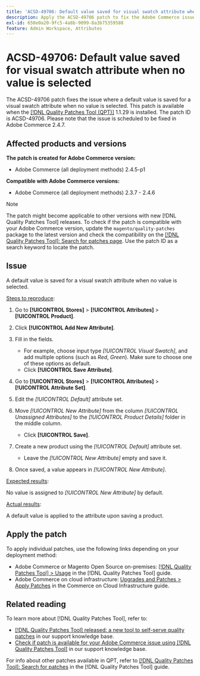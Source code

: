 ```yaml
---
title: 'ACSD-49706: Default value saved for visual swatch attribute when no value is selected'
description: Apply the ACSD-49706 patch to fix the Adobe Commerce issue where a default value is saved for a visual swatch attribute when no value is selected.
exl-id: 650e0a20-9fc5-4a8b-9099-8a3b75359588
feature: Admin Workspace, Attributes
---
```

# ACSD-49706: Default value saved for visual swatch attribute when no value is selected

The ACSD-49706 patch fixes the issue where a default value is saved for a visual swatch attribute when no value is selected. This patch is available when the [[!DNL Quality Patches Tool (QPT)]](/help/announcements/adobe-commerce-announcements/magento-quality-patches-released-new-tool-to-self-serve-quality-patches.md) 1.1.29 is installed. The patch ID is ACSD-49706. Please note that the issue is scheduled to be fixed in Adobe Commerce 2.4.7.

## Affected products and versions

**The patch is created for Adobe Commerce version:**

* Adobe Commerce (all deployment methods) 2.4.5-p1

**Compatible with Adobe Commerce versions:**

* Adobe Commerce (all deployment methods) 2.3.7 - 2.4.6

>[!NOTE]
>
>The patch might become applicable to other versions with new [!DNL Quality Patches Tool] releases. To check if the patch is compatible with your Adobe Commerce version, update the `magento/quality-patches` package to the latest version and check the compatibility on the [[!DNL Quality Patches Tool]: Search for patches page](https://experienceleague.adobe.com/tools/commerce-quality-patches/index.html). Use the patch ID as a search keyword to locate the patch.

## Issue

A default value is saved for a visual swatch attribute when no value is selected.

<u>Steps to reproduce</u>:

1. Go to **[!UICONTROL Stores]** > **[!UICONTROL Attributes]** > **[!UICONTROL Product]**.
1. Click **[!UICONTROL Add New Attribute]**.
1. Fill in the fields.
    
    * For example, choose input type *[!UICONTROL Visual Swatch]*, and add multiple options (such as *Red*, *Green*). Make sure to choose one of these options as default.
    * Click **[!UICONTROL Save Attribute]**. 

1. Go to **[!UICONTROL Stores]** > **[!UICONTROL Attributes]** > **[!UICONTROL Attribute Set]**.
1. Edit the *[!UICONTROL Default]* attribute set.
1. Move *[!UICONTROL New Attribute]* from the column *[!UICONTROL Unassigned Attributes]* to the *[!UICONTROL Product Details]* folder in the middle column.

    * Click **[!UICONTROL Save]**.

1. Create a new product using the *[!UICONTROL Default]* attribute set.

    * Leave the *[!UICONTROL New Attribute]* empty and save it.
    
1. Once saved, a value appears in *[!UICONTROL New Attribute]*.

<u>Expected results</u>: 

No value is assigned to *[!UICONTROL New Attribute]* by default.

<u>Actual results</u>:

A default value is applied to the attribute upon saving a product.

## Apply the patch

To apply individual patches, use the following links depending on your deployment method:

* Adobe Commerce or Magento Open Source on-premises: [[!DNL Quality Patches Tool] > Usage](https://experienceleague.adobe.com/docs/commerce-operations/tools/quality-patches-tool/usage.html) in the [!DNL Quality Patches Tool] guide.
* Adobe Commerce on cloud infrastructure: [Upgrades and Patches > Apply Patches](https://experienceleague.adobe.com/docs/commerce-cloud-service/user-guide/develop/upgrade/apply-patches.html) in the Commerce on Cloud Infrastructure guide.

## Related reading

To learn more about [!DNL Quality Patches Tool], refer to:

* [[!DNL Quality Patches Tool] released: a new tool to self-serve quality patches](/help/announcements/adobe-commerce-announcements/magento-quality-patches-released-new-tool-to-self-serve-quality-patches.md) in our support knowledge base.
* [Check if patch is available for your Adobe Commerce issue using [!DNL Quality Patches Tool]](/help/support-tools/patches-available-in-qpt-tool/check-patch-for-magento-issue-with-magento-quality-patches.md) in our support knowledge base.

For info about other patches available in QPT, refer to [[!DNL Quality Patches Tool]: Search for patches](https://experienceleague.adobe.com/tools/commerce-quality-patches/index.html) in the [!DNL Quality Patches Tool] guide.
